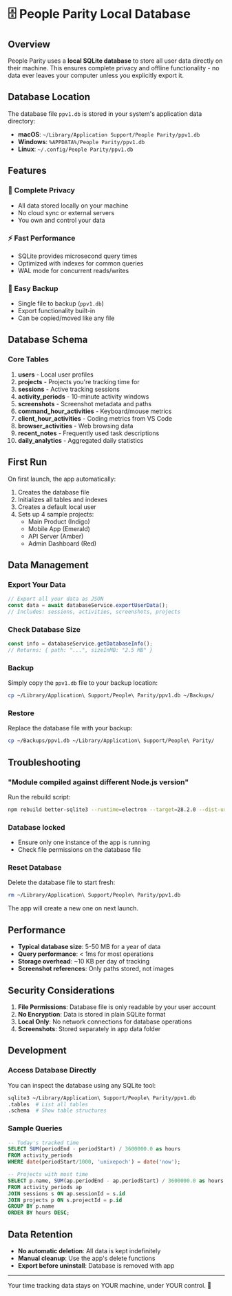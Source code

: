 # 🗄️ People Parity Local Database

## Overview

People Parity uses a **local SQLite database** to store all user data directly on their machine. This ensures complete privacy and offline functionality - no data ever leaves your computer unless you explicitly export it.

## Database Location

The database file `ppv1.db` is stored in your system's application data directory:

- **macOS**: `~/Library/Application Support/People Parity/ppv1.db`
- **Windows**: `%APPDATA%/People Parity/ppv1.db`
- **Linux**: `~/.config/People Parity/ppv1.db`

## Features

### 🔐 Complete Privacy
- All data stored locally on your machine
- No cloud sync or external servers
- You own and control your data

### ⚡ Fast Performance
- SQLite provides microsecond query times
- Optimized with indexes for common queries
- WAL mode for concurrent reads/writes

### 💾 Easy Backup
- Single file to backup (`ppv1.db`)
- Export functionality built-in
- Can be copied/moved like any file

## Database Schema

### Core Tables
1. **users** - Local user profiles
2. **projects** - Projects you're tracking time for
3. **sessions** - Active tracking sessions
4. **activity_periods** - 10-minute activity windows
5. **screenshots** - Screenshot metadata and paths
6. **command_hour_activities** - Keyboard/mouse metrics
7. **client_hour_activities** - Coding metrics from VS Code
8. **browser_activities** - Web browsing data
9. **recent_notes** - Frequently used task descriptions
10. **daily_analytics** - Aggregated daily statistics

## First Run

On first launch, the app automatically:
1. Creates the database file
2. Initializes all tables and indexes
3. Creates a default local user
4. Sets up 4 sample projects:
   - Main Product (Indigo)
   - Mobile App (Emerald)
   - API Server (Amber)
   - Admin Dashboard (Red)

## Data Management

### Export Your Data
```javascript
// Export all your data as JSON
const data = await databaseService.exportUserData();
// Includes: sessions, activities, screenshots, projects
```

### Check Database Size
```javascript
const info = databaseService.getDatabaseInfo();
// Returns: { path: "...", sizeInMB: "2.5 MB" }
```

### Backup
Simply copy the `ppv1.db` file to your backup location:
```bash
cp ~/Library/Application\ Support/People\ Parity/ppv1.db ~/Backups/
```

### Restore
Replace the database file with your backup:
```bash
cp ~/Backups/ppv1.db ~/Library/Application\ Support/People\ Parity/
```

## Troubleshooting

### "Module compiled against different Node.js version"
Run the rebuild script:
```bash
npm rebuild better-sqlite3 --runtime=electron --target=28.2.0 --dist-url=https://electronjs.org/headers --abi=119
```

### Database locked
- Ensure only one instance of the app is running
- Check file permissions on the database file

### Reset Database
Delete the database file to start fresh:
```bash
rm ~/Library/Application\ Support/People\ Parity/ppv1.db
```
The app will create a new one on next launch.

## Performance

- **Typical database size**: 5-50 MB for a year of data
- **Query performance**: < 1ms for most operations
- **Storage overhead**: ~10 KB per day of tracking
- **Screenshot references**: Only paths stored, not images

## Security Considerations

1. **File Permissions**: Database file is only readable by your user account
2. **No Encryption**: Data is stored in plain SQLite format
3. **Local Only**: No network connections for database operations
4. **Screenshots**: Stored separately in app data folder

## Development

### Access Database Directly
You can inspect the database using any SQLite tool:
```bash
sqlite3 ~/Library/Application\ Support/People\ Parity/ppv1.db
.tables  # List all tables
.schema  # Show table structures
```

### Sample Queries
```sql
-- Today's tracked time
SELECT SUM(periodEnd - periodStart) / 3600000.0 as hours
FROM activity_periods 
WHERE date(periodStart/1000, 'unixepoch') = date('now');

-- Projects with most time
SELECT p.name, SUM(ap.periodEnd - ap.periodStart) / 3600000.0 as hours
FROM activity_periods ap
JOIN sessions s ON ap.sessionId = s.id
JOIN projects p ON s.projectId = p.id
GROUP BY p.name
ORDER BY hours DESC;
```

## Data Retention

- **No automatic deletion**: All data is kept indefinitely
- **Manual cleanup**: Use the app's delete functions
- **Export before uninstall**: Database is removed with app

---

Your time tracking data stays on YOUR machine, under YOUR control. 🎯